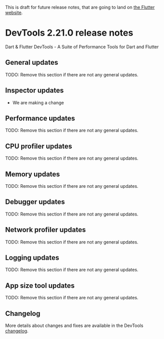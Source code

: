This is draft for future release notes, that are going to land on
[the Flutter website](https://docs.flutter.dev/development/tools/devtools/release-notes).

# DevTools 2.21.0 release notes

Dart & Flutter DevTools - A Suite of Performance Tools for Dart and Flutter

## General updates
TODO: Remove this section if there are not any general updates.

## Inspector updates
- We are making a change 

## Performance updates
TODO: Remove this section if there are not any general updates.

## CPU profiler updates
TODO: Remove this section if there are not any general updates.

## Memory updates
TODO: Remove this section if there are not any general updates.

## Debugger updates
TODO: Remove this section if there are not any general updates.

## Network profiler updates
TODO: Remove this section if there are not any general updates.

## Logging updates
TODO: Remove this section if there are not any general updates.

## App size tool updates
TODO: Remove this section if there are not any general updates.

## Changelog
More details about changes and fixes are available in the DevTools
[changelog](https://github.com/flutter/devtools/blob/master/CHANGELOG.md).
